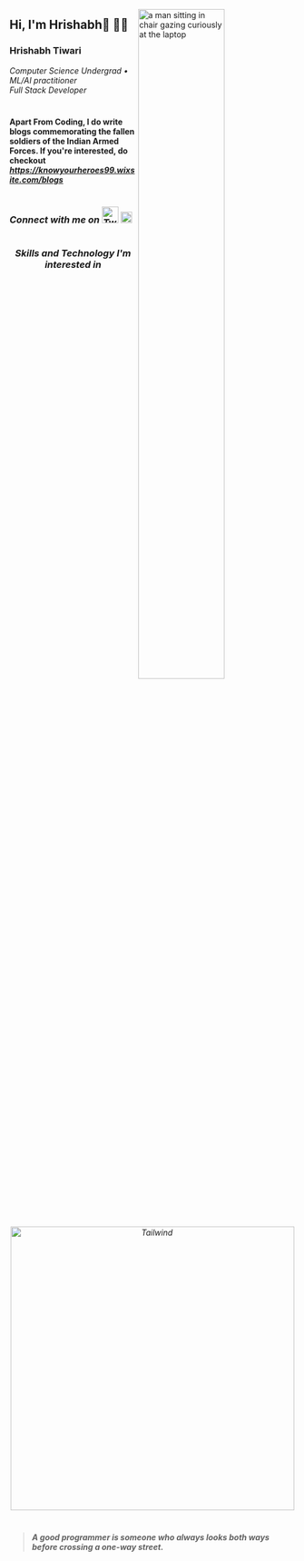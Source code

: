 <img width='55%' align='right' src='https://user-images.githubusercontent.com/74908943/205475877-477199bf-c8a3-4e7c-bba0-5c21e14da7c4.png' alt='a man sitting in chair gazing curiously at the laptop'></img>

## Hi, I'm Hrishabh👋 👨‍💻

  ### **Hrishabh Tiwari** 

<p><i>Computer Science Undergrad • ML/AI practitioner  <br> Full Stack Developer</i></p>

#

#### Apart From Coding, I do write blogs commemorating the fallen soldiers of the Indian Armed Forces. If you're interested, do checkout <i>https://knowyourheroes99.wixsite.com/blogs

#

### Connect with me on <a href='https://twitter.com/ItsHrishabh'><img width='29' src='https://user-images.githubusercontent.com/74908943/205478744-1d2bfaf6-9b7e-47cc-a2a0-8ba37ec469de.svg' alt='Twitter'></img></a> <a href='https://www.linkedin.com/in/hrishabh-tiwari/'><img width='20' src='https://user-images.githubusercontent.com/74908943/205478746-44bfae32-a94b-4c36-b3fe-2e92aed16b60.svg' alt='Java'></img></a>

#

### <p align='center'>Skills and Technology I'm interested  in</p>

<div align='center'>
<img width='500' padding='3px' src='https://user-images.githubusercontent.com/74908943/208470518-dfa3abee-7eff-4f69-bdac-b4645782c277.svg' alt='Tailwind'></img>
</div>

# 
 
> ####  _A good programmer is someone who always looks both ways before crossing a one-way street._

#
